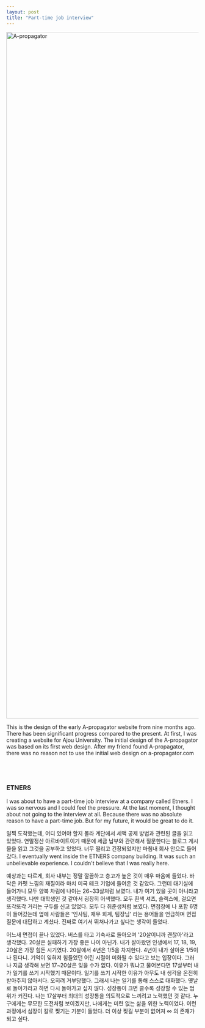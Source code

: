 ```yaml
---
layout: post
title: "Part-time job interview"
---
```



<img width="1796" alt="A-propagator" src="https://github.com/user-attachments/assets/6bd13b5e-f95f-4624-b8fc-8f43531aa029" />


  
This is the design of the early A-propagator website from nine months ago. There has been significant progress compared to the present. At first, I was creating a website for Ajou University. The initial design of the A-propagator was based on its first web design. After my friend found A-propagator, there was no reason not to use the initial web design on a-propagator.com







<div class="txt-top"></div>

<h3 style="padding-top: 50px;"> ETNERS </h3>


I was about to have a part-time job interview at a company called Etners. I was so nervous and I could feel the pressure. At the last moment, I thought about not going to the interview at all. Because there was no absolute reason to have a part-time job. But for my future, it would be great to do it. 

일찍 도착했는데, 어디 있어야 할지 몰라 계단에서 세액 공제 방법과 관련된 글을 읽고 있었다. 연말정산 아르바이트이기 때문에 세금 납부와 관련해서 질문한다는 블로그 게시물을 읽고 그것을 공부하고 있었다. 너무 떨리고 긴장되었지만 마침내 회사 안으로 들어갔다. I eventually went inside the ETNERS company building. It was such an unbelievable experience. I couldn't believe that I was really here. 

예상과는 다르게, 회사 내부는 정말 깔끔하고 층고가 높은 것이 매우 마음에 들었다. 바닥은 카펫 느낌의 재질이라 마치 미국 테크 기업에 들어온 것 같았다. 그런데 대기실에 들어가니 모두 양복 차림에 나이는 26~33살처럼 보였다. 내가 여기 있을 곳이 아니라고 생각했다. 나만 대학생인 것 같아서 굉장히 어색했다. 모두 흰색 셔츠, 슬랙스에, 걸으면 또각또각 거리는 구두를 신고 있었다. 모두 다 취준생처럼 보였다. 면접장에 나 포함 6명이 들어갔는데 옆에 사람들은 '인사팀, 재무 회계, 팀장님' 라는 용어들을 언급하며 면접 질문에 대답하고 계셨다. 진짜로 여기서 뛰쳐나가고 싶다는 생각이 들었다. 

어느새 면접이 끝나 있었다. 버스를 타고 기숙사로 돌아오며 '20살이니까 괜찮아'라고 생각했다. 20살은 실패하기 가장 좋은 나이 아닌가. 내가 살아왔던 인생에서 17, 18, 19, 20살은 가장 힘든 시기였다. 20살에서 4년은 1/5을 차지한다. 4년이 내가 살아온 1/5이나 된다니. 기억이 잊혀져 힘들었던 어린 시절이 미화될 수 있다고 보는 입장이다. 그러나 지금 생각해 보면 17~20살은 잊을 수가 없다. 이유가 뭐냐고 물어본다면 17살부터 내가 일기를 쓰기 시작했기 때문이다. 일기를 쓰기 시작한 이유가 아무도 내 생각을 온전히 받아주지 않아서다. 오히려 거부당했다. 그래서 나는 일기를 통해 스스로 대화했다. 옛날로 돌아가라고 하면 다시 돌아가고 싶지 않다. 성장통이 크면 클수록 성장할 수 있는 범위가 커진다. 나는 17살부터 최대의 성장통을 의도적으로 느끼려고 노력했던 것 같다. 누구에게는 무모한 도전처럼 보이겠지만, 나에게는 미련 없는 삶을 위한 노력이었다. 이런 과정에서 심장이 칼로 찢기는 기분이 들었다. 더 이상 찢길 부분이 없어져 ∞ 의 존재가 되고 싶다.








